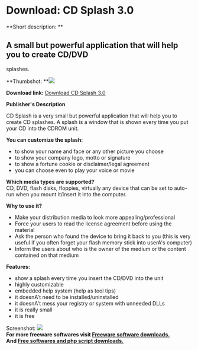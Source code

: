 # Download: CD Splash 3.0

**Short description: **

## A small but powerful application that will help you to create CD/DVD
splashes.

  
**Thumbshot: **![](http://www.freewarefiles.com/screenshot/cd_splash_md.jpg)   
  
**Download link:** [Download CD Splash 3.0](http://freesoftwares.boysofts.com/CD-Splash_program_50636.html)  
  

**Publisher's Description**  
  

CD Splash is a very small but powerful application that will help you to
create CD splashes. A splash is a window that is shown every time you put your
CD into the CDROM unit.

**You can customize the splash:**

  * to show your name and face or any other picture you choose 
  * to show your company logo, motto or signature 
  * to show a fortune cookie or disclaimer/legal agreement 
  * you can choose even to play your voice or movie 

**Which media types are supported?**  
CD, DVD, flash disks, floppies, virtually any device that can be set to auto-
run when you mount it/insert it into the computer.

**Why to use it?**

  * Make your distribution media to look more appealing/professional 
  * Force your users to read the license agreement before using the material 
  * Ask the person who found the device to bring it back to you (this is very useful if you often forget your flash memory stick into userA's computer) 
  * Inform the users about who is the owner of the medium or the content contained on that medium 

**Features:**

  * show a splash every time you insert the CD/DVD into the unit 
  * highly customizable 
  * embedded help system (help as tool tips) 
  * it doesnA't need to be installed/uninstalled 
  * it doesnA't mess your registry or system with unneeded DLLs 
  * it is really small 
  * it is free 

  
  
Screenshot: ![](http://www.freewarefiles.com/screenshot/cd_splash.jpg)  
**For more freeware softwares visit [Freeware software downloads.](http://freesoftwares.boysofts.com/)**   
**And [Free softwares and php script downloads.](http://www.boysofts.com/)**

